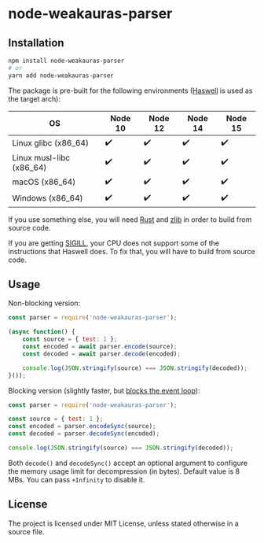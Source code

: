 # node-weakauras-parser

## Installation

```bash
npm install node-weakauras-parser
# or
yarn add node-weakauras-parser
```

The package is pre-built for the following environments ([Haswell](https://en.wikipedia.org/wiki/Haswell_(microarchitecture)) is used as the target arch):

|            OS            | Node 10 | Node 12 | Node 14 | Node 15 |
|--------------------------|---------|---------|---------|---------|
|   Linux glibc (x86_64)   |    ✔️    |    ✔️    |    ✔️    |    ✔️    |
| Linux musl-libc (x86_64) |    ✔️    |    ✔️    |    ✔️    |    ✔️    |
|      macOS (x86_64)      |    ✔️    |    ✔️    |    ✔️    |    ✔️    |
|     Windows (x86_64)     |    ✔️    |    ✔️    |    ✔️    |    ✔️    |

If you use something else, you will need [Rust](https://www.rust-lang.org/tools/install) and [zlib](https://www.zlib.net/) in order to build from source code.

If you are getting [SIGILL](https://en.wikipedia.org/wiki/Signal_(IPC)#SIGILL), your CPU does not support some of the instructions that Haswell does. To fix that, you will have to build from source code.

## Usage

Non-blocking version:

```javascript
const parser = require('node-weakauras-parser');

(async function() {
    const source = { test: 1 };
    const encoded = await parser.encode(source);
    const decoded = await parser.decode(encoded);

    console.log(JSON.stringify(source) === JSON.stringify(decoded));
}());
```

Blocking version (slightly faster, but [blocks the event loop](https://nodejs.org/en/docs/guides/dont-block-the-event-loop/)):

```javascript
const parser = require('node-weakauras-parser');

const source = { test: 1 };
const encoded = parser.encodeSync(source);
const decoded = parser.decodeSync(encoded);

console.log(JSON.stringify(source) === JSON.stringify(decoded));
```

Both `decode()` and `decodeSync()` accept an optional argument to configure the memory usage limit for decompression (in bytes). Default value is 8 MBs. You can pass `+Infinity` to disable it.

## License

The project is licensed under MIT License, unless stated otherwise in a source file.

